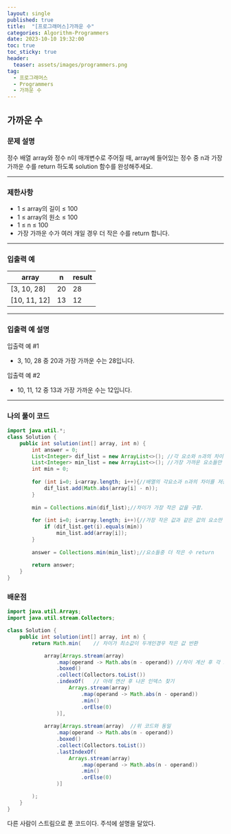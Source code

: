 ```yaml
---
layout: single
published: true
title:  "[프로그래머스]가까운 수"
categories: Algorithm-Programmers
date: 2023-10-10 19:32:00
toc: true
toc_sticky: true
header:
  teaser: assets/images/programmers.png
tag:   
  - 프로그래머스
  - Programmers
  - 가까운 수
---
```


## 가까운 수

### 문제 설명

정수 배열 array와 정수 n이 매개변수로 주어질 때, array에 들어있는 정수 중 n과 가장 가까운 수를 return 하도록 solution 함수를 완성해주세요.

----------------

### 제한사항

* 1 ≤ array의 길이 ≤ 100
* 1 ≤ array의 원소 ≤ 100
* 1 ≤ n ≤ 100
* 가장 가까운 수가 여러 개일 경우 더 작은 수를 return 합니다.


----------------

### 입출력 예

|array	|n  |result|
|---|---|---|
|[3, 10, 28]|	20|	28|
|[10, 11, 12]|	13|	12|

----------------

### 입출력 예 설명

입출력 예 #1  

* 3, 10, 28 중 20과 가장 가까운 수는 28입니다.
  

입출력 예 #2  

* 10, 11, 12 중 13과 가장 가까운 수는 12입니다.
  

  

----------------

### 나의 풀이 코드

```java
import java.util.*;
class Solution {
    public int solution(int[] array, int n) {
        int answer = 0;
        List<Integer> dif_list = new ArrayList<>(); //각 요소와 n과의 차이 리스트
        List<Integer> min_list = new ArrayList<>(); //가장 가까운 요소들만 담긴 리스트
        int min = 0;
        
        for (int i=0; i<array.length; i++){//배열의 각요소과 n과의 차이를 저장
            dif_list.add(Math.abs(array[i] - n));
        }
        
        min = Collections.min(dif_list);//차이가 가장 작은 값을 구함.
        
        for (int i=0; i<array.length; i++){//가장 작은 값과 같은 값의 요소만 필터링
            if (dif_list.get(i).equals(min))
                min_list.add(array[i]);
        }
        
        answer = Collections.min(min_list);//요소들중 더 작은 수 return
        
        return answer;
    }
}
```




### 배운점


```java
import java.util.Arrays;
import java.util.stream.Collectors;

class Solution {
    public int solution(int[] array, int n) {
        return Math.min(    // 차이가 최소값이 두개인경우 작은 값 반환

            array[Arrays.stream(array)
                .map(operand -> Math.abs(n - operand)) //차이 계산 후 각 요소와 매핑
                .boxed()
                .collect(Collectors.toList())
                .indexOf(   // 아래 연산 후 나온 인덱스 찾기
                    Arrays.stream(array)
                        .map(operand -> Math.abs(n - operand)) 
                        .min()
                        .orElse(0)
                )],
                
            array[Arrays.stream(array)  //위 코드와 동일
                .map(operand -> Math.abs(n - operand))
                .boxed()
                .collect(Collectors.toList())
                .lastIndexOf(
                    Arrays.stream(array)
                        .map(operand -> Math.abs(n - operand))
                        .min()
                        .orElse(0)
                )]

        );
    }
}
```

다른 사람이 스트림으로 푼 코드이다. 주석에 설명을 달았다.